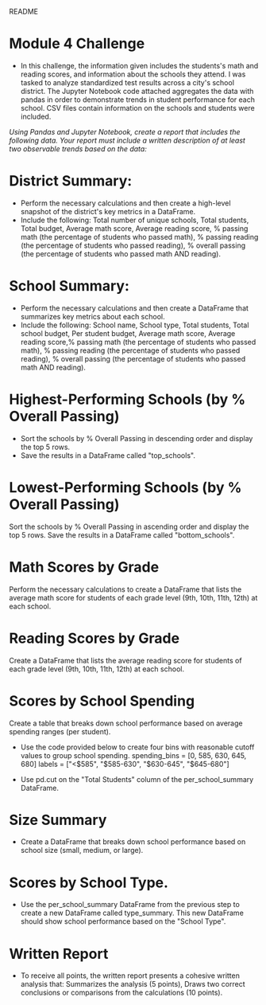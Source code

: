 README
# Module 4 Challenge<br>

* In this challenge, the information given includes the students's math and reading scores, and information about the schools they attend. I was tasked to analyze standardized test results across a city's school district. The Jupyter Notebook code attached aggregates the data with pandas in order to demonstrate trends in student performance for each school. CSV files contain information on the schools and students were included. <br>

*Using Pandas and Jupyter Notebook, create a report that includes the following data. Your report must include a written description of at least two observable trends based on the data:* <br>
# District Summary: <br>
* Perform the necessary calculations and then create a high-level snapshot of the district's key metrics in a DataFrame.<br>
* Include the following: Total number of unique schools, Total students, Total budget, Average math score, Average reading score, % passing math (the percentage of students who passed math), % passing reading (the percentage of students who passed reading), % overall passing (the percentage of students who passed math AND reading).<br>

# School Summary: <br>
* Perform the necessary calculations and then create a DataFrame that summarizes key metrics about each school.<br>
* Include the following: School name, School type, Total students, Total school budget, Per student budget, Average math score, Average reading score,% passing math (the percentage of students who passed math), % passing reading (the percentage of students who passed reading), % overall passing (the percentage of students who passed math AND reading).<br>

# Highest-Performing Schools (by % Overall Passing) <br>
 * Sort the schools by % Overall Passing in descending order and display the top 5 rows.
 * Save the results in a DataFrame called "top_schools".<br>

# Lowest-Performing Schools (by % Overall Passing)
Sort the schools by % Overall Passing in ascending order and display the top 5 rows.
Save the results in a DataFrame called "bottom_schools".<br>

# Math Scores by Grade <br>
Perform the necessary calculations to create a DataFrame that lists the average math score for students of each grade level (9th, 10th, 11th, 12th) at each school.<br>

# Reading Scores by Grade <br>
Create a DataFrame that lists the average reading score for students of each grade level (9th, 10th, 11th, 12th) at each school.<br>

# Scores by School Spending <br>
Create a table that breaks down school performance based on average spending ranges (per student).<br>

* Use the code provided below to create four bins with reasonable cutoff values to group school spending. spending_bins = [0, 585, 630, 645, 680]
labels = ["<$585", "$585-630", "$630-645", "$645-680"]<br>

* Use pd.cut on the "Total Students" column of the per_school_summary DataFrame.<br>
# Size Summary <br>
* Create a DataFrame that breaks down school performance based on school size (small, medium, or large).<br>

# Scores by School Type. <br>
* Use the per_school_summary DataFrame from the previous step to create a new DataFrame called type_summary. This new DataFrame should show school performance based on the "School Type".

# Written Report <br>
* To receive all points, the written report presents a cohesive written analysis that: Summarizes the analysis (5 points), Draws two correct conclusions or comparisons from the calculations (10 points).